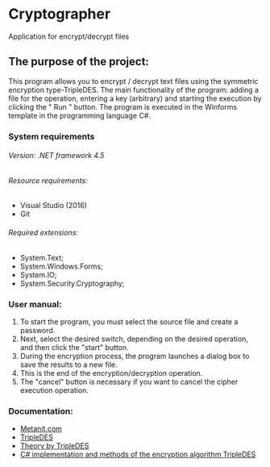 # Cryptographer
Application for encrypt/decrypt files

## The purpose of the project:
This program allows you to encrypt / decrypt text files using the symmetric encryption type-TripleDES. 
The main functionality of the program: adding a file for the operation, entering a key (arbitrary) and starting the execution by clicking the " Run " button.
The program is executed in the Winforms template in the programming language C#.

### System requirements
###### Version: .NET framework 4.5

###### Resource requirements:
* Visual Studio (2016)
* Git

###### Required extensions:
* System.Text;
* System.Windows.Forms;
* System.IO;
* System.Security.Cryptography;

### User manual:
1. To start the program, you must select the source file and create a password.
2. Next, select the desired switch, depending on the desired operation, and then click the "start" button.
3. During the encryption process, the program launches a dialog box to save the results to a new file.
4. This is the end of the encryption/decryption operation.
5. The "cancel" button is necessary if you want to cancel the cipher execution operation.

### Documentation:
* [Metanit.com](https://metanit.com/sharp/windowsforms/1.1.php)
* [TripleDES](https://www.tutorialspoint.com/cryptography/triple_des.htm)
* [Theory by TripleDES](https://ru.wikipedia.org/wiki/Triple_DES#:~:text=Triple%20DES%20(3DES)%20%E2%80%94%20%D1%81%D0%B8%D0%BC%D0%BC%D0%B5%D1%82%D1%80%D0%B8%D1%87%D0%BD%D1%8B%D0%B9,%D0%B2%D0%B7%D0%BB%D0%BE%D0%BC%D0%B0%D0%BD%20%D0%BC%D0%B5%D1%82%D0%BE%D0%B4%D0%BE%D0%BC%20%D0%BF%D0%BE%D0%BB%D0%BD%D0%BE%D0%B3%D0%BE%20%D0%BF%D0%B5%D1%80%D0%B5%D0%B1%D0%BE%D1%80%D0%B0%20%D0%BA%D0%BB%D1%8E%D1%87%D0%B0.)
* [C# implementation and methods of the encryption algorithm TripleDES](https://docs.microsoft.com/ru-ru/dotnet/api/system.security.cryptography.tripledes?view=net-5.0)
